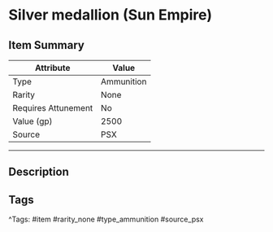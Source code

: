 # Silver medallion (Sun Empire)

## Item Summary

| Attribute            | Value                        |
|----------------------|------------------------------|
| Type                 | Ammunition |
| Rarity               | None             |
| Requires Attunement  | No                |
| Value (gp)           | 2500    |
| Source               | PSX |

---

## Description



## Tags

^Tags: #item #rarity_none #type_ammunition #source_psx